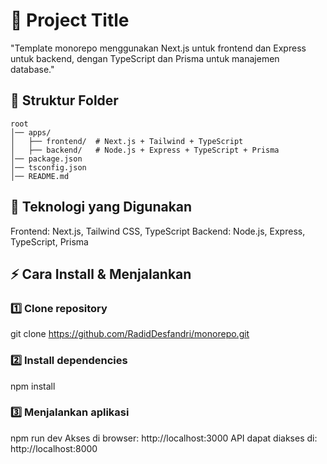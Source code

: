 # 📌 Project Title
"Template monorepo menggunakan Next.js untuk frontend dan Express untuk backend, dengan TypeScript dan Prisma untuk manajemen database."


## 📂 Struktur Folder
```
root
│── apps/
│   ├── frontend/  # Next.js + Tailwind + TypeScript
│   ├── backend/   # Node.js + Express + TypeScript + Prisma
│── package.json
│── tsconfig.json
│── README.md
```


## 🚀 Teknologi yang Digunakan
Frontend: Next.js, Tailwind CSS, TypeScript
Backend: Node.js, Express, TypeScript, Prisma


## ⚡ Cara Install & Menjalankan
### 1️⃣ Clone repository
git clone https://github.com/RadidDesfandri/monorepo.git

### 2️⃣ Install dependencies
npm install

### 3️⃣ Menjalankan aplikasi
npm run dev
Akses di browser: http://localhost:3000
API dapat diakses di: http://localhost:8000
